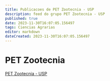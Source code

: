 ```yaml
---
title: Publicacoes de PET Zootecnia - USP
description: feed do grupo PET Zootecnia - USP
published: true
date: 2023-11-30T16:07:05.156497
tags: Ciencias Agrarias
editor: markdown
dateCreated: 2023-11-30T16:07:05.156497
---
```


# PET Zootecnia
[PET Zootecnia - USP](/grupo/29PETZootecniaUSP.md)